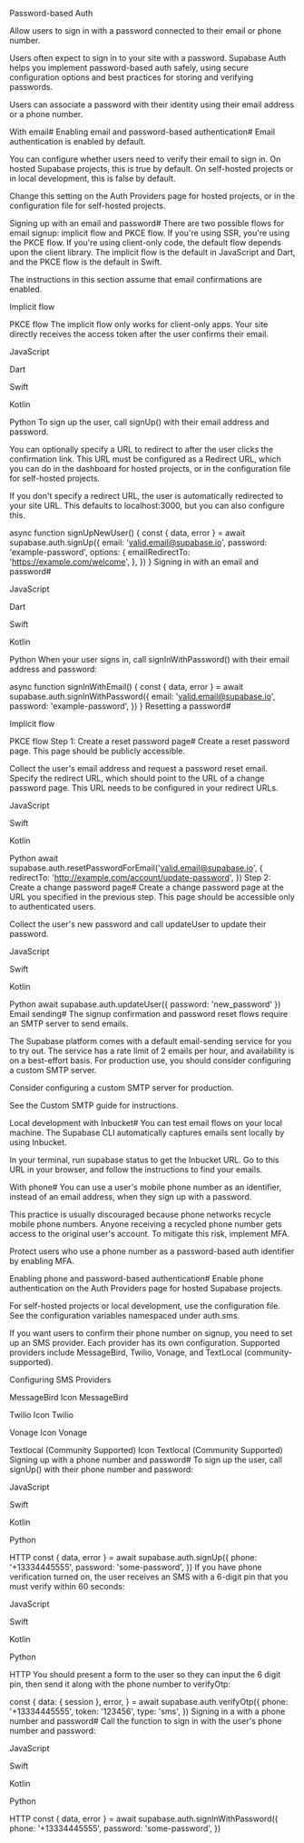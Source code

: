 Password-based Auth

Allow users to sign in with a password connected to their email or phone number.

Users often expect to sign in to your site with a password. Supabase Auth helps you implement password-based auth safely, using secure configuration options and best practices for storing and verifying passwords.

Users can associate a password with their identity using their email address or a phone number.

With email#
Enabling email and password-based authentication#
Email authentication is enabled by default.

You can configure whether users need to verify their email to sign in. On hosted Supabase projects, this is true by default. On self-hosted projects or in local development, this is false by default.

Change this setting on the Auth Providers page for hosted projects, or in the configuration file for self-hosted projects.

Signing up with an email and password#
There are two possible flows for email signup: implicit flow and PKCE flow. If you're using SSR, you're using the PKCE flow. If you're using client-only code, the default flow depends upon the client library. The implicit flow is the default in JavaScript and Dart, and the PKCE flow is the default in Swift.

The instructions in this section assume that email confirmations are enabled.


Implicit flow

PKCE flow
The implicit flow only works for client-only apps. Your site directly receives the access token after the user confirms their email.


JavaScript

Dart

Swift

Kotlin

Python
To sign up the user, call signUp() with their email address and password.

You can optionally specify a URL to redirect to after the user clicks the confirmation link. This URL must be configured as a Redirect URL, which you can do in the dashboard for hosted projects, or in the configuration file for self-hosted projects.

If you don't specify a redirect URL, the user is automatically redirected to your site URL. This defaults to localhost:3000, but you can also configure this.

async function signUpNewUser() {
  const { data, error } = await supabase.auth.signUp({
    email: 'valid.email@supabase.io',
    password: 'example-password',
    options: {
      emailRedirectTo: 'https://example.com/welcome',
    },
  })
}
Signing in with an email and password#

JavaScript

Dart

Swift

Kotlin

Python
When your user signs in, call signInWithPassword() with their email address and password:

async function signInWithEmail() {
  const { data, error } = await supabase.auth.signInWithPassword({
    email: 'valid.email@supabase.io',
    password: 'example-password',
  })
}
Resetting a password#

Implicit flow

PKCE flow
Step 1: Create a reset password page#
Create a reset password page. This page should be publicly accessible.

Collect the user's email address and request a password reset email. Specify the redirect URL, which should point to the URL of a change password page. This URL needs to be configured in your redirect URLs.


JavaScript

Swift

Kotlin

Python
await supabase.auth.resetPasswordForEmail('valid.email@supabase.io', {
  redirectTo: 'http://example.com/account/update-password',
})
Step 2: Create a change password page#
Create a change password page at the URL you specified in the previous step. This page should be accessible only to authenticated users.

Collect the user's new password and call updateUser to update their password.


JavaScript

Swift

Kotlin

Python
await supabase.auth.updateUser({ password: 'new_password' })
Email sending#
The signup confirmation and password reset flows require an SMTP server to send emails.

The Supabase platform comes with a default email-sending service for you to try out. The service has a rate limit of 2 emails per hour, and availability is on a best-effort basis. For production use, you should consider configuring a custom SMTP server.

Consider configuring a custom SMTP server for production.

See the Custom SMTP guide for instructions.

Local development with Inbucket#
You can test email flows on your local machine. The Supabase CLI automatically captures emails sent locally by using Inbucket.

In your terminal, run supabase status to get the Inbucket URL. Go to this URL in your browser, and follow the instructions to find your emails.

With phone#
You can use a user's mobile phone number as an identifier, instead of an email address, when they sign up with a password.

This practice is usually discouraged because phone networks recycle mobile phone numbers. Anyone receiving a recycled phone number gets access to the original user's account. To mitigate this risk, implement MFA.

Protect users who use a phone number as a password-based auth identifier by enabling MFA.

Enabling phone and password-based authentication#
Enable phone authentication on the Auth Providers page for hosted Supabase projects.

For self-hosted projects or local development, use the configuration file. See the configuration variables namespaced under auth.sms.

If you want users to confirm their phone number on signup, you need to set up an SMS provider. Each provider has its own configuration. Supported providers include MessageBird, Twilio, Vonage, and TextLocal (community-supported).

Configuring SMS Providers

MessageBird Icon
MessageBird

Twilio Icon
Twilio

Vonage Icon
Vonage

Textlocal (Community Supported) Icon
Textlocal (Community Supported)
Signing up with a phone number and password#
To sign up the user, call signUp() with their phone number and password:


JavaScript

Swift

Kotlin

Python

HTTP
const { data, error } = await supabase.auth.signUp({
  phone: '+13334445555',
  password: 'some-password',
})
If you have phone verification turned on, the user receives an SMS with a 6-digit pin that you must verify within 60 seconds:


JavaScript

Swift

Kotlin

Python

HTTP
You should present a form to the user so they can input the 6 digit pin, then send it along with the phone number to verifyOtp:

const {
  data: { session },
  error,
} = await supabase.auth.verifyOtp({
  phone: '+13334445555',
  token: '123456',
  type: 'sms',
})
Signing in a with a phone number and password#
Call the function to sign in with the user's phone number and password:


JavaScript

Swift

Kotlin

Python

HTTP
const { data, error } = await supabase.auth.signInWithPassword({
  phone: '+13334445555',
  password: 'some-password',
})

